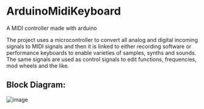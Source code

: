 # ArduinoMidiKeyboard
A MIDI controller made with arduino

The project uses a microcontroller to convert all analog and digital incoming signals to MIDI signals and then it is linked to either recording software or performance keyboards to enable varieties of samples, synths and sounds. The same signals are used as control signals to edit functions, frequencies, mod wheels and the like.

## Block Diagram:

![image](https://user-images.githubusercontent.com/77855667/154080971-440529c5-ecb4-4c0a-9f13-ee742292816e.png)
